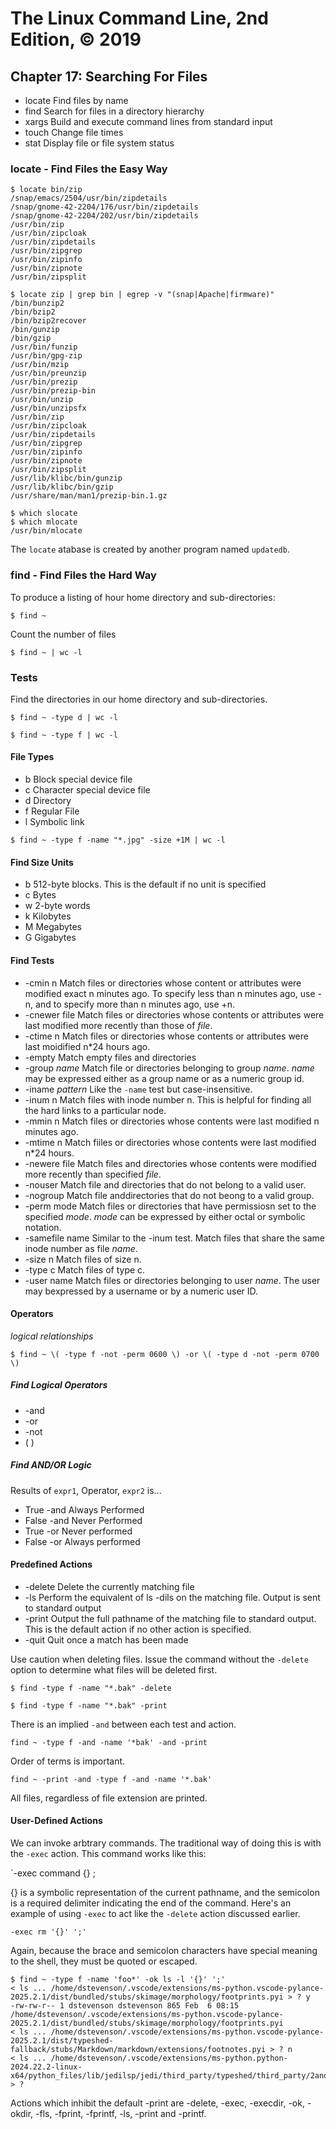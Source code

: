 # The Linux Command Line, 2nd Edition, © 2019

## Chapter 17: Searching For Files

* locate Find files by name
* find Search for files in a directory hierarchy
* xargs Build and execute command lines from standard input
* touch Change file times
* stat Display file or file system status

### locate - Find Files the Easy Way

```
$ locate bin/zip
/snap/emacs/2504/usr/bin/zipdetails
/snap/gnome-42-2204/176/usr/bin/zipdetails
/snap/gnome-42-2204/202/usr/bin/zipdetails
/usr/bin/zip
/usr/bin/zipcloak
/usr/bin/zipdetails
/usr/bin/zipgrep
/usr/bin/zipinfo
/usr/bin/zipnote
/usr/bin/zipsplit
```

```
$ locate zip | grep bin | egrep -v "(snap|Apache|firmware)"
/bin/bunzip2
/bin/bzip2
/bin/bzip2recover
/bin/gunzip
/bin/gzip
/usr/bin/funzip
/usr/bin/gpg-zip
/usr/bin/mzip
/usr/bin/preunzip
/usr/bin/prezip
/usr/bin/prezip-bin
/usr/bin/unzip
/usr/bin/unzipsfx
/usr/bin/zip
/usr/bin/zipcloak
/usr/bin/zipdetails
/usr/bin/zipgrep
/usr/bin/zipinfo
/usr/bin/zipnote
/usr/bin/zipsplit
/usr/lib/klibc/bin/gunzip
/usr/lib/klibc/bin/gzip
/usr/share/man/man1/prezip-bin.1.gz
```

```
$ which slocate
$ which mlocate
/usr/bin/mlocate
```

The `locate` atabase is created by another program named `updatedb`.

### find - Find Files the Hard Way

To produce a listing of hour home directory and sub-directories:

`$ find ~`

Count the number of files

`$ find ~ | wc -l`

### Tests

Find the directories in our home directory and sub-directories.

`$ find ~ -type d | wc -l`

`$ find ~ -type f | wc -l`

#### File Types

* b Block special device file
* c Character special device file
* d Directory
* f Regular File
* l Symbolic link

`$ find ~ -type f -name "*.jpg" -size +1M | wc -l`

#### Find Size Units

* b 512-byte blocks. This is the default if no unit is specified
* c Bytes
* w 2-byte words
* k Kilobytes
* M Megabytes
* G Gigabytes

#### Find Tests

* -cmin n Match files or directories whose content or attributes were modified exact n minutes ago. To specify less than n minutes ago, use -n, and to specify more than n minutes ago, use +n.
* -cnewer file Match files or directories whose contents or attributes were last modified more recently than those of _file_.
* -ctime n Match files or directories whose contents or attributes were last moidified n*24 hours ago.
* -empty Match empty files and directories
* -group _name_ Match file or directories belonging to group _name_. _name_ may be expressed either as a group name or as a numeric group id.
* -iname _pattern_  Like the `-name` test but case-insensitive.
* -inum n Match files with inode number n. This is helpful for finding all the hard links to a particular node.
* -mmin n Match files or directories whose contents were last modified n minutes ago.
* -mtime n Match fiiles or directories whose contents were last modified n*24 hours.
* -newere file Match files and directories whose contents were modified more recently than specified _file_.
* -nouser Match file and directories that do not belong to a valid user.
* -nogroup Match file anddirectories that do not beong to a valid group.
* -perm mode Match files or directories that have permissiosn set to the specified _mode_. _mode_ can be expressed by either octal or symbolic notation.
* -samefile name Similar to the -inum test. Match files that share the same inode number as file _name_.
* -size n Match files of size n.
* -type c Match files of type c.
* -user name Match files or directories belonging to user _name_. The user may bexpressed by a username or by a numeric user ID.

#### Operators 

_logical relationships_

`$ find ~ \( -type f -not -perm 0600 \) -or \( -type d -not -perm 0700 \)`

##### Find Logical Operators

* -and 
* -or
* -not
* \( \)

##### Find AND/OR Logic

Results of `expr1`, Operator, `expr2` is...

* True -and Always Performed
* False -and Never Performed
* True -or Never performed
* False -or Always performed

#### Predefined Actions

* -delete Delete the currently matching file
* -ls Perform the equivalent of ls -dils on the matching file. Output is sent to standard output
* -print Output the full pathname of the matching file to standard output. This is the default action if no other action is specified.
* -quit Quit once a match has been made

Use caution when deleting files. Issue the command without the `-delete` option to determine what files will be deleted first.

`$ find -type f -name "*.bak" -delete`

`$ find -type f -name "*.bak" -print`

There is an implied `-and` between each test and action.

`find ~ -type f -and -name '*bak' -and -print`

Order of terms is important.

`find ~ -print -and -type f -and -name '*.bak'`

All files, regardless of file extension are printed.

#### User-Defined Actions

We can invoke arbtrary commands. The traditional way of doing this is with the `-exec` action.
This command works like this:

`-exec command {} ;

{} is a symbolic representation of the current pathname, and the semicolon is a required delimiter indicating the end of the command.
Here's an example of using `-exec` to act like the `-delete` action discussed earlier.

`-exec rm '{}' ';'`

Again, because the brace and semicolon characters have special meaning to the shell, they must be quoted or escaped.

```
$ find ~ -type f -name 'foo*' -ok ls -l '{}' ';'
< ls ... /home/dstevenson/.vscode/extensions/ms-python.vscode-pylance-2025.2.1/dist/bundled/stubs/skimage/morphology/footprints.pyi > ? y
-rw-rw-r-- 1 dstevenson dstevenson 865 Feb  6 08:15 /home/dstevenson/.vscode/extensions/ms-python.vscode-pylance-2025.2.1/dist/bundled/stubs/skimage/morphology/footprints.pyi
< ls ... /home/dstevenson/.vscode/extensions/ms-python.vscode-pylance-2025.2.1/dist/typeshed-fallback/stubs/Markdown/markdown/extensions/footnotes.pyi > ? n
< ls ... /home/dstevenson/.vscode/extensions/ms-python.python-2024.22.2-linux-x64/python_files/lib/jedilsp/jedi/third_party/typeshed/third_party/2and3/markdown/extensions/footnotes.pyi > ? 
```

Actions which inhibit the default -print are -delete, -exec, -execdir, -ok, -okdir, -fls, -fprint, -fprintf, -ls, -print and -printf.